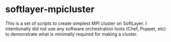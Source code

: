 softlayer-mpicluster
====================

This is a set of scripts to create simplest MPI cluster on SoftLayer.
I intentionally did not use any software orchestration tools (Chef, Puppet, etc) to demonstrate 
what is minimally required for making a cluster.

